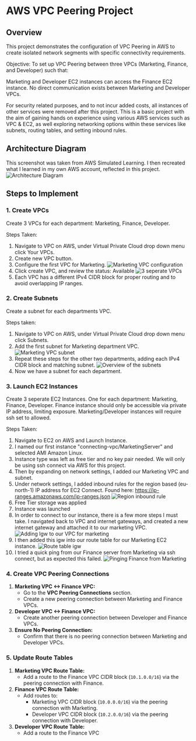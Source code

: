 # AWS VPC Peering Project

## Overview

This project demonstrates the configuration of VPC Peering in AWS to create isolated network segments with specific connectivity requirements.

Objective: To set up VPC Peering between three VPCs (Marketing, Finance, and Developer) such that:

Marketing and Developer EC2 instances can access the Finance EC2 instance.
No direct communication exists between Marketing and Developer VPCs.

For security related purposes, and to not incur added costs, all instances of other services were removed after this project. This is a basic project with the aim of gaining hands on experience using various AWS services such as VPC & EC2, as well exploring networking options within these services like subnets, routing tables, and setting inbound rules.
## Architecture Diagram

This screenshot was taken from AWS Simulated Learning. I then recreated what I learned in my own AWS account, reflected in this project.
![Architecture Diagram](https://github.com/wilbcn/pngs.vpcs.practise/blob/main/ConnectingVPCs.png)

## Steps to Implement

### 1. Create VPCs
Create 3 VPCs for each department: Marketing, Finance, Developer.

Steps Taken:
1. Navigate to VPC on AWS, under Virtual Private Cloud drop down menu click Your VPCs.
2. Create new VPC button.
3. Configure the first VPC for Marketing.
![Marketing VPC configuration](https://github.com/wilbcn/pngs.vpcs.practise/blob/main/screenshot_of_VPC1.png)
4. Click create VPC, and review the status: Available
![3 seperate VPCs](https://github.com/wilbcn/pngs.vpcs.practise/blob/main/screenshot_of_3vpcs.png)
5. Each VPC has a different IPv4 CIDR block for proper routing and to avoid overlapping IP ranges.

### 2. Create Subnets
Create a subnet for each departments VPC.

Steps taken:
1. Navigate to VPC on AWS, under Virtual Private Cloud drop down menu click Subnets.
2. Add the first subnet for Marketing department VPC.
![Marketing VPC subnet](https://github.com/wilbcn/pngs.vpcs.practise/blob/main/screenshot_of_subnet1.png)
3. Repeat these steps for the other two departments, adding each IPv4 CIDR block and matching subnet.
![Overview of the subnets](https://github.com/wilbcn/pngs.vpcs.practise/blob/main/screenshot_of_3subnets.png)
4. Now we have a subnet for each department.

### 3. Launch EC2 Instances
Create 3 seperate EC2 Instances. One for each department: Marketing, Finance, Developer.
Finance instance should only be accessible via private IP address, limiting exposure.
Marketing/Developer instances will require ssh set to allowed. 

Steps Taken:
1. Navigate to EC2 on AWS and Launch Instance.
2. I named our first instance "connecting-vpc/MarketingServer" and selected AMI Amazon Linux.
3. Instance type was left as free tier and no key pair needed. We will only be using ssh connect via AWS for this project.
4. Then by expanding on network settings, I added our Marketing VPC and subnet.
5. Under network settings, I added inbound rules for the region based (eu-north-1) IP address for EC2 Connect. Found here: https://ip-ranges.amazonaws.com/ip-ranges.json
![Region inbound rule](https://github.com/wilbcn/pngs.vpcs.practise/blob/main/screenshot_of_marketinginbound.png)
6. Free Tier storage was applied
7. Instance was launched
8. In order to connect to our instance, there is a few more steps I must take. I navigated back to VPC and internet gateways, and created a new internet gateway and attached it to our marketing VPC. 
![Adding lgw to our VPC for marketing](https://github.com/wilbcn/pngs.vpcs.practise/blob/main/screenshot_igw_marketing1.png)
9. I then added this igw into our route table for our Marketing EC2 instance.
![Route table igw](https://github.com/wilbcn/pngs.vpcs.practise/blob/main/screenshot_marketing_routetable_igw.png)
10. I tried a quick ping from our Finance server from Marketing via ssh connect, but as expected this failed.
![Pinging Finance from Marketing](https://github.com/wilbcn/pngs.vpcs.practise/blob/main/screenshot_of_marketing_ping1.png)


### 4. Create VPC Peering Connections

1. **Marketing VPC <-> Finance VPC:**
   - Go to the **VPC Peering Connections** section.
   - Create a new peering connection between Marketing and Finance VPCs.
2. **Developer VPC <-> Finance VPC:**
   - Create another peering connection between Developer and Finance VPCs.
3. **Ensure No Peering Connection:**
   - Confirm that there is no peering connection between Marketing and Developer VPCs.

### 5. Update Route Tables

1. **Marketing VPC Route Table:**
   - Add a route to the Finance VPC CIDR block (`10.1.0.0/16`) via the peering connection with Finance.
2. **Finance VPC Route Table:**
   - Add routes to:
     - Marketing VPC CIDR block (`10.0.0.0/16`) via the peering connection with Marketing.
     - Developer VPC CIDR block (`10.2.0.0/16`) via the peering connection with Developer.
3. **Developer VPC Route Table:**
   - Add a route to the Finance VPC
